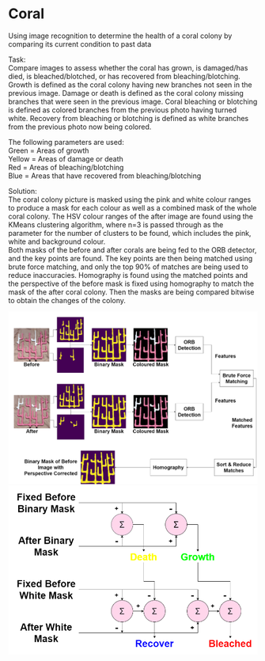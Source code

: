 # Coral  
Using image recognition to determine the health of a coral colony by comparing its current condition to past data  
  
Task:  
Compare images to assess whether the coral has grown, is damaged/has died, is bleached/blotched, or has recovered from bleaching/blotching. Growth is defined as the coral colony having new branches not seen in the previous image. Damage or death is defined as the coral colony missing branches that were seen in the previous image. Coral bleaching or blotching is defined as colored branches from the previous photo having turned white. Recovery from bleaching or blotching is defined as white branches from the previous photo now being colored.  
  
The following parameters are used:  
Green = Areas of growth  
Yellow = Areas of damage or death  
Red = Areas of bleaching/blotching  
Blue = Areas that have recovered from bleaching/blotching  
  
Solution:  
The coral colony picture is masked using the pink and white colour ranges to produce a mask for each colour as well as a combined mask of the whole coral colony. The HSV colour ranges of the after image are found using the KMeans clustering algorithm, where n=3 is passed through as the parameter for the number of clusters to be found, which includes the pink, white and background colour.  
Both masks of the before and after corals are being fed to the ORB detector, and the key points are found. The key points are then being matched using brute force matching, and only the top 90% of matches are being used to reduce inaccuracies. Homography is found using the matched points and the perspective of the before mask is fixed using homography to match the mask of the after coral colony. Then the masks are being compared bitwise to obtain the changes of the colony.  
  
  
![alt text](https://github.com/teethoe/Coral/blob/main/Coral%20Process%20Diagram.png?raw=true)
![alt text](https://github.com/teethoe/Coral/blob/main/Coral%20Change%20Determination.png?raw=true)
